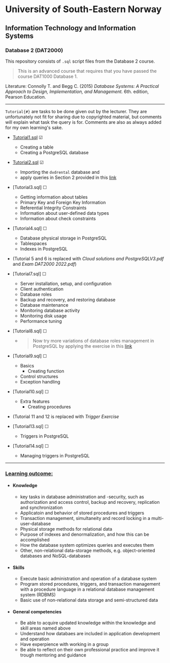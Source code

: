 # University of South-Eastern Norway
## Information Technology and Information Systems
### Database 2 (DAT2000)

This repository consists of `.sql` script files from the Database 2 course.

> This is an advanced course that requires that you have passed the course DAT1000 Database 1.

Literature: Connolly T. and Begg C. (2015) _Database Systems: A Practical Approach to Design, Implementation, and Management._ 6th. edition, Pearson Education. 

---

`Tutorial{#}` are tasks to be done given out by the lecturer. They are unfortunately not fit for sharing due to copyrighted material, but comments will explain what task the query is for. Comments are also as always added for my own learning's sake.

- [Tutorial1.sql](https://github.com/Scandiking/DAT2K_tutorials/blob/main/Tutorial1.sql) ☑

  - Creating a table
  - Creating a PostgreSQL database
- [Tutorial2.sql](https://github.com/Scandiking/DAT2K_tutorials/blob/main/Tutorial2.sql) ☑

  - Importing the `dvdrental` database and
  - apply queries in Section 2 provided in this [link](www.postgresqltutorial.com)

- [Tutorial3.sql] ☐
  - Getting information about tables
  - Primary Key and Foreign Key Information
  - Referential Integrity Constraints
  - Information about user-defined data types
  - Information about check constraints

- [Tutorial4.sql] ☐
  - Database physical storage in PostgreSQL
  - Tablespaces
  - Indexes in PostgreSQL
    
- (Tutorial 5 and 6 is replaced with _Cloud solutions and PostgreSQLV3.pdf_ and _Exam DAT2000 2022.pdf_)
- [Tutorial7.sql] ☐
  - Server installation, setup, and configuration
  - Client authentication
  - Database roles
  - Backup and recovery, and restoring database
  - Database maintenance
  - Monitoring database activity
  - Monitoring disk usage
  - Performance tuning
    
- [Tutorial8.sql] ☐
  - > Now try more variations of database roles management in PostgreSQL by applying the exercise in this [link](http://www.postgresqltutorial.com/postgresql-roles/)
    
- [Tutorial9.sql] ☐
  - Basics 
    - Creating function
  - Control structures
  - Exception handling 

- [Tutorial10.sql] ☐
  - Extra features
    - Creating procedures 

- (Tutorial 11 and 12 is replaced with _Trigger Exercise_ 

- [Tutorial13.sql] ☐
  - Triggers in PostgreSQL

- [Tutorial14.sql] ☐
  - Managing triggers in PostgreSQL

---

### [Learning outcome:](https://www.usn.no/english/academics/study-and-courseplans/#/emne/DAT2000_1_2024_V%C3%85R)
- #### Knowledge
  - key tasks in database administration and -security, such as authorization and access control, backup and recovery, replication and synchronization
  - Applicatoin and behavior of stored procedures and triggers
  - Transaction management, simultaneity and record locking in a multi-user-database
  - Physical storage methods for relational data
  - Purpose of indexes and denormalization, and how this can be accomplished
  - How the database system optimizes queries and executes them
  - Other, non-relational data-storage methods, e.g. object-oriented databases and NoSQL-databases

- #### Skills
  - Execute basic administration and operation of a database system
  - Program stored procedures, triggers, and transaction management with a procedure language in a relational database management system (RDBMS)
  - Basic use of non-relational data storage and semi-structured data

- #### General competencies
  - Be able to acquire updated knowledge within the knowledge and skill areas named above
  - Understand how databaes are included in application development and operation
  - Have experpience with working in a group
  - Be able to reflect on their own professional practice and improve it trough mentoring and guidance
